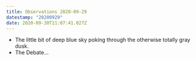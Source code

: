 ```yaml
---
title: Observations 2020-09-29
datestamp: "20200929"
date: 2020-09-30T21:07:41.027Z
---
```

- The little bit of deep blue sky poking through the otherwise totally gray dusk.
- The Debate…